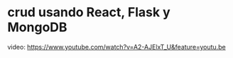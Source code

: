 # crud usando React, Flask y MongoDB

video: https://www.youtube.com/watch?v=A2-AJElxT_U&feature=youtu.be
